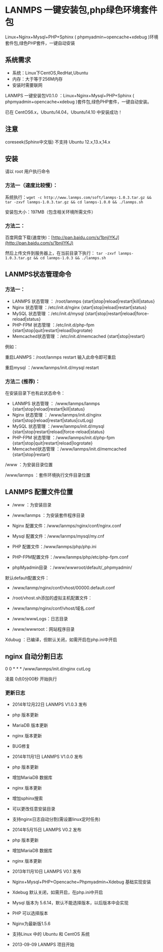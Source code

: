 LANMPS 一键安装包,php绿色环境套件包
=====================================

Linux+Nginx+Mysql+PHP+Sphinx ( phpmyadmin+opencache+xdebug )环境套件包,绿色PHP套件，一键自动安装

系统需求
-------------------------------------

* 系统：Linux下CentOS,RedHat,Ubuntu
* 内存：大于等于256M内存 
* 安装时需要联网

LANMPS 一键安装包V0.1.0 ：Linux+Nginx+Mysql+PHP+Sphinx ( phpmyadmin+opencache+xdebug )套件包,绿色PHP套件，一键自动安装。
> 
已在 CentOS6.x，Ubuntu14.04，Ubuntu14.10 中安装成功！

注意
------------------------------------
coreseek(Sphinx中文版) 不支持 Ubuntu 12.x,13.x,14.x

安装
-----------------------------------

请以  root  用户执行命令
### 方法一（速度比较慢）：
系统执行：`wget -c http://www.lanmps.com/soft/lanmps-1.0.3.tar.gz && tar -zxvf lanmps-1.0.3.tar.gz && cd lanmps-1.0.0 && ./lanmps.sh`

安装包大小：197MB（包含相关环境所需文件）
### 方法二：
百度网盘下载(速度快)：[http://pan.baidu.com/s/1bnjIYKJ](http://pan.baidu.com/s/1bnjIYKJ)

然后上传文件到服务器上，在当前目录下执行：
`tar -zxvf lanmps-1.0.3.tar.gz && cd lanmps-1.0.3 && ./lanmps.sh`

LANMPS状态管理命令
------------------------------------

### 方法一：

* LANMPS      状态管理 ： /root/lanmps {start|stop|reload|restart|kill|status}
* Nginx            状态管理 ：/etc/init.d/nginx {start|stop|reload|restart|status}
* MySQL          状态管理 ：/etc/init.d/mysql {start|stop|restart|reload|force-reload|status}
* PHP-FPM     状态管理 ：/etc/init.d/php-fpm {start|stop|quit|restart|reload|logrotate}
* Memcached状态管理 ：/etc/init.d/memcached {start|stop|restart}

例如：
> 
重启LANMPS：/root/lanmps restart           输入此命令即可重启
> 
重启mysql     ：/www/lanmps/init.d/mysql restart

### 方法二 (推荐)：
在安装目录下也有此状态命令：

* LANMPS      状态管理 ： /www/lanmps/lanmps {start|stop|reload|restart|kill|status}
* Nginx            状态管理 ： /www/lanmps/init.d/nginx {start|stop|reload|restart|status|cutLog}
* MySQL          状态管理 ：/www/lanmps/init.d/mysql {start|stop|restart|reload|force-reload|status}
* PHP-FPM     状态管理 ：/www/lanmps/init.d/php-fpm {start|stop|quit|restart|reload|logrotate}
* Memcached状态管理 ：/www/lanmps/init.d/memcached {start|stop|restart}

> 
/www                     ：为安装目录位置
> 
/www/lanmps ：套件环境执行文件目录位置

LANMPS 配置文件位置
-----------------------------------------
* /www                     ：为安装目录
* /www/lanmps ：为安装套件程序目录

* Nginx       配置文件：/www/lanmps/nginx/conf/nginx.conf
* Mysql       配置文件：/www/lanmps/mysql/my.cnf
* PHP           配置文件：/www/lanmps/php/php.ini
* PHP-FPM配置文件：/www/lanmps/php/etc/php-fpm.conf
* phpMyadmin目录 ：/www/wwwroot/default/_phpmyadmin/

默认default配置文件：
* /www/lanmp/nginx/conf/vhost/00000.default.conf

* /root/vhost.sh添加的虚拟主机配置文件：
* /www/lanmp/nginx/conf/vhost/域名.conf

* /www/wwwLogs：日志目录
* /www/wwwroot：网站程序目录

Xdubug ：已编译，但默认关闭，如需开启在php.ini中开启

nginx 自动分割日志
--------------------------------------------
0 0 * * * /www/lanmps/init.d/nginx cutLog
> 
凌晨 0点0分00秒 开始执行

### 更新日志
* 2014年12月22日 LANMPS V1.0.3 发布

 * php 版本更新
 * MariaDB 版本更新
 * nginx 版本更新
 * BUG修复
 
* 2014年11月1日 LANMPS V1.0.0 发布

 * php 版本更新
 * 增加MariaDB 数据库
 * nginx 版本更新
 * 增加sphinx搜索
 * 可以更改任意安装目录
 * 支持nginx日志自动分割(需设置linux定时任务)

* 2014年5月15日 LANMPS V0.2 发布

 * php 版本更新
 * 增加MariaDB 数据库
 * nginx 版本更新

* 2013年11月10日 LANMPS V0.1 发布

 * Nginx+Mysql+PHP+Opencache+Phpmyadmin+Xdebug 基础实现安装
 * Xdebug 默认关闭，如需开启，在php.ini中开启
 * Mysql 版本为 5.6.14，默认不能选择版本，以后版本中会实现
 * PHP 可以选择版本
 * Nginx为最新版1.5.6
 * 支持Linux 中的  Ubuntu 和 CentOS 系统

* 2013-09-09 LANMPS  项目开始